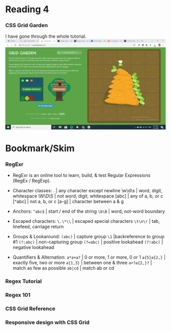 # Reading 4

### CSS Grid Garden
I have gone through the whole tutorial.
![Image of The end of tutorial](imgs/grid.png)

# Bookmark/Skim

### RegExr
 - RegExr is an online tool to learn, build, & test Regular Expressions (RegEx / RegExp).
 - Character classes: 
. | any character except newline
\w\d\s | word, digit, whitespace
\W\D\S | not word, digit, whitespace
[abc] | any of a, b, or c
[^abc] | not a, b, or c
[a-g] | character between a & g

 - Anchors:
`^abc$` | start / end of the string
`\b\B` | word, not-word boundary

 - Escaped characters:
`\.\*\\` | escaped special characters
`\t\n\r` | tab, linefeed, carriage return

 - Groups & Lookaround:
`(abc)` | capture group
`\1` |backreference to group #1
`(?:abc)` | non-capturing group
`(?=abc)` | positive lookahead
`(?!abc)` | negative lookahead

 - Quantifiers & Alternation:
`a*a+a?` | 0 or more, 1 or more, 0 or 1
`a{5}a{2,}` | exactly five, two or more
`a{1,3}` | between one & three
`a+?a{2,}?` | match as few as possible
`ab|cd` | match ab or cd


### Regex Tutorial
### Regex 101
### CSS Grid Reference
### Responsive design with CSS Grid